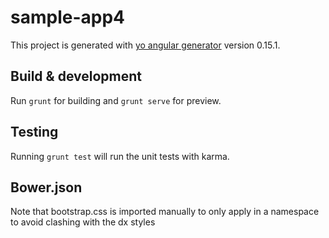 # sample-app4

This project is generated with [yo angular generator](https://github.com/yeoman/generator-angular)
version 0.15.1.

## Build & development

Run `grunt` for building and `grunt serve` for preview.

## Testing

Running `grunt test` will run the unit tests with karma.

## Bower.json

Note that bootstrap.css is imported manually to only apply in a namespace to avoid clashing with the dx styles